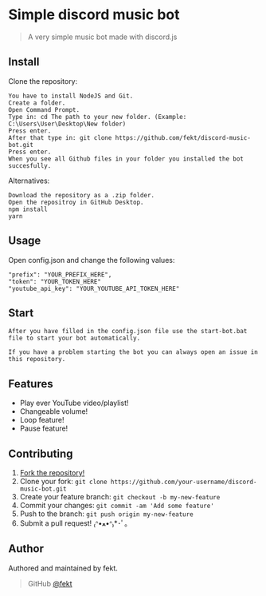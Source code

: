 # Simple discord music bot
> A very simple music bot made with discord.js

## Install

Clone the repository:
```
You have to install NodeJS and Git.
Create a folder.
Open Command Prompt.
Type in: cd The path to your new folder. (Example: C:\Users\User\Desktop\New folder)
Press enter.
After that type in: git clone https://github.com/fekt/discord-music-bot.git
Press enter.
When you see all Github files in your folder you installed the bot succesfully.
```

Alternatives:
```
Download the repository as a .zip folder.
Open the repositroy in GitHub Desktop.
npm install
yarn
```

## Usage

Open config.json and change the following values:

```
"prefix": "YOUR_PREFIX_HERE",
"token": "YOUR_TOKEN_HERE"
"youtube_api_key": "YOUR_YOUTUBE_API_TOKEN_HERE"
```

## Start

`After you have filled in the config.json file use the start-bot.bat file to start your bot automatically.`

```
If you have a problem starting the bot you can always open an issue in this repository.
```

## Features

* Play ever YouTube video/playlist!
* Changeable volume!
* Loop feature!
* Pause feature!

## Contributing

1. [Fork the repository!](https://github.com/fekt/discord-music-bot/fork)
2. Clone your fork: `git clone https://github.com/your-username/discord-music-bot.git`
3. Create your feature branch: `git checkout -b my-new-feature`
4. Commit your changes: `git commit -am 'Add some feature'`
5. Push to the branch: `git push origin my-new-feature`
6. Submit a pull request! ₍ᐢ•ﻌ•ᐢ₎*･ﾟ｡

## Author

Authored and maintained by fekt.

> GitHub [@fekt](https://github.com/fekt)
